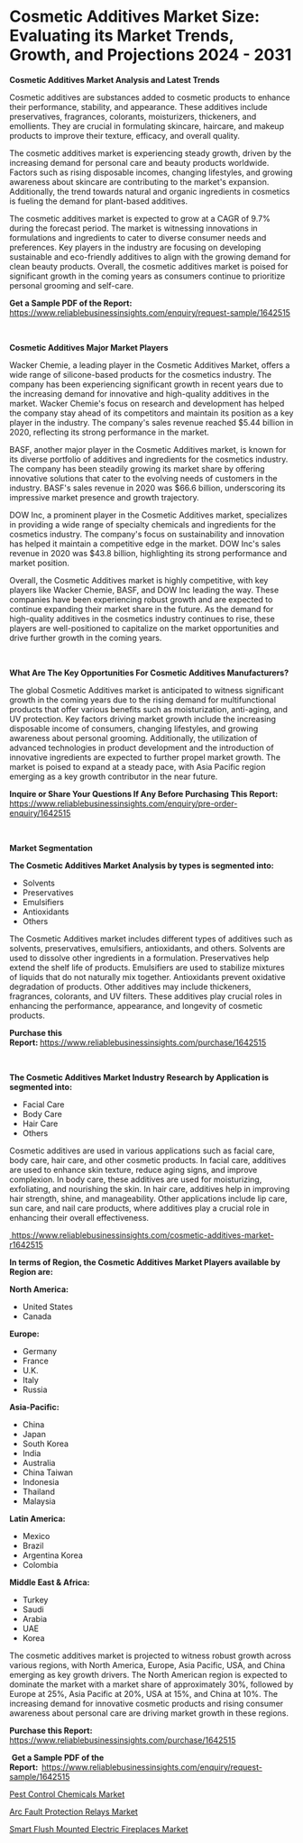<p><h1>Cosmetic Additives Market Size: Evaluating its Market Trends, Growth, and Projections 2024 - 2031</h1></p><p><strong>Cosmetic Additives Market Analysis and Latest Trends</strong></p>
<p><p>Cosmetic additives are substances added to cosmetic products to enhance their performance, stability, and appearance. These additives include preservatives, fragrances, colorants, moisturizers, thickeners, and emollients. They are crucial in formulating skincare, haircare, and makeup products to improve their texture, efficacy, and overall quality.</p><p>The cosmetic additives market is experiencing steady growth, driven by the increasing demand for personal care and beauty products worldwide. Factors such as rising disposable incomes, changing lifestyles, and growing awareness about skincare are contributing to the market's expansion. Additionally, the trend towards natural and organic ingredients in cosmetics is fueling the demand for plant-based additives.</p><p>The cosmetic additives market is expected to grow at a CAGR of 9.7% during the forecast period. The market is witnessing innovations in formulations and ingredients to cater to diverse consumer needs and preferences. Key players in the industry are focusing on developing sustainable and eco-friendly additives to align with the growing demand for clean beauty products. Overall, the cosmetic additives market is poised for significant growth in the coming years as consumers continue to prioritize personal grooming and self-care.</p></p>
<p><strong>Get a Sample PDF of the Report:&nbsp;</strong> <a href="https://www.reliablebusinessinsights.com/enquiry/request-sample/1642515">https://www.reliablebusinessinsights.com/enquiry/request-sample/1642515</a></p>
<p>&nbsp;</p>
<p><strong>Cosmetic Additives Major Market Players</strong></p>
<p><p>Wacker Chemie, a leading player in the Cosmetic Additives Market, offers a wide range of silicone-based products for the cosmetics industry. The company has been experiencing significant growth in recent years due to the increasing demand for innovative and high-quality additives in the market. Wacker Chemie's focus on research and development has helped the company stay ahead of its competitors and maintain its position as a key player in the industry. The company's sales revenue reached $5.44 billion in 2020, reflecting its strong performance in the market.</p><p>BASF, another major player in the Cosmetic Additives market, is known for its diverse portfolio of additives and ingredients for the cosmetics industry. The company has been steadily growing its market share by offering innovative solutions that cater to the evolving needs of customers in the industry. BASF's sales revenue in 2020 was $66.6 billion, underscoring its impressive market presence and growth trajectory.</p><p>DOW Inc, a prominent player in the Cosmetic Additives market, specializes in providing a wide range of specialty chemicals and ingredients for the cosmetics industry. The company's focus on sustainability and innovation has helped it maintain a competitive edge in the market. DOW Inc's sales revenue in 2020 was $43.8 billion, highlighting its strong performance and market position.</p><p>Overall, the Cosmetic Additives market is highly competitive, with key players like Wacker Chemie, BASF, and DOW Inc leading the way. These companies have been experiencing robust growth and are expected to continue expanding their market share in the future. As the demand for high-quality additives in the cosmetics industry continues to rise, these players are well-positioned to capitalize on the market opportunities and drive further growth in the coming years.</p></p>
<p>&nbsp;</p>
<p><strong>What Are The Key Opportunities For Cosmetic Additives Manufacturers?</strong></p>
<p><p>The global Cosmetic Additives market is anticipated to witness significant growth in the coming years due to the rising demand for multifunctional products that offer various benefits such as moisturization, anti-aging, and UV protection. Key factors driving market growth include the increasing disposable income of consumers, changing lifestyles, and growing awareness about personal grooming. Additionally, the utilization of advanced technologies in product development and the introduction of innovative ingredients are expected to further propel market growth. The market is poised to expand at a steady pace, with Asia Pacific region emerging as a key growth contributor in the near future.</p></p>
<p><strong>Inquire or Share Your Questions If Any Before Purchasing This Report:</strong> <a href="https://www.reliablebusinessinsights.com/enquiry/pre-order-enquiry/1642515">https://www.reliablebusinessinsights.com/enquiry/pre-order-enquiry/1642515</a></p>
<p>&nbsp;</p>
<p><strong>Market Segmentation</strong></p>
<p><strong>The Cosmetic Additives Market Analysis by types is segmented into:</strong></p>
<p><ul><li>Solvents</li><li>Preservatives</li><li>Emulsifiers</li><li>Antioxidants</li><li>Others</li></ul></p>
<p><p>The Cosmetic Additives market includes different types of additives such as solvents, preservatives, emulsifiers, antioxidants, and others. Solvents are used to dissolve other ingredients in a formulation. Preservatives help extend the shelf life of products. Emulsifiers are used to stabilize mixtures of liquids that do not naturally mix together. Antioxidants prevent oxidative degradation of products. Other additives may include thickeners, fragrances, colorants, and UV filters. These additives play crucial roles in enhancing the performance, appearance, and longevity of cosmetic products.</p></p>
<p><strong>Purchase this Report:&nbsp;</strong><a href="https://www.reliablebusinessinsights.com/purchase/1642515">https://www.reliablebusinessinsights.com/purchase/1642515</a></p>
<p>&nbsp;</p>
<p><strong>The Cosmetic Additives Market Industry Research by Application is segmented into:</strong></p>
<p><ul><li>Facial Care</li><li>Body Care</li><li>Hair Care</li><li>Others</li></ul></p>
<p><p>Cosmetic additives are used in various applications such as facial care, body care, hair care, and other cosmetic products. In facial care, additives are used to enhance skin texture, reduce aging signs, and improve complexion. In body care, these additives are used for moisturizing, exfoliating, and nourishing the skin. In hair care, additives help in improving hair strength, shine, and manageability. Other applications include lip care, sun care, and nail care products, where additives play a crucial role in enhancing their overall effectiveness.</p></p>
<p><a href="https://www.reliablebusinessinsights.com/cosmetic-additives-market-r1642515">&nbsp;https://www.reliablebusinessinsights.com/cosmetic-additives-market-r1642515</a></p>
<p><strong>In terms of Region, the Cosmetic Additives Market Players available by Region are:</strong></p>
<p>
    <p> <strong> North America: </strong>
        <ul>
            <li>United States</li>
            <li>Canada</li>
        </ul>
        </p> 
    <p> <strong> Europe: </strong>
        <ul>
            <li>Germany</li>
            <li>France</li>
            <li>U.K.</li>
            <li>Italy</li>
            <li>Russia</li>
        </ul>
        </p> 
    <p> <strong> Asia-Pacific: </strong>
        <ul>
            <li>China</li>
            <li>Japan</li>
            <li>South Korea</li>
            <li>India</li>
            <li>Australia</li>
            <li>China Taiwan</li>
            <li>Indonesia</li>
            <li>Thailand</li>
            <li>Malaysia</li>
        </ul>
        </p> 
    <p> <strong> Latin America: </strong>
        <ul>
            <li>Mexico</li>
            <li>Brazil</li>
            <li>Argentina Korea</li>
            <li>Colombia</li>
        </ul>
        </p> 
    <p> <strong> Middle East & Africa: </strong>
        <ul>
            <li>Turkey</li>
            <li>Saudi</li>
            <li>Arabia</li>
            <li>UAE</li>
            <li>Korea</li>
        </ul>
    </p>
    </p>
<p><p>The cosmetic additives market is projected to witness robust growth across various regions, with North America, Europe, Asia Pacific, USA, and China emerging as key growth drivers. The North American region is expected to dominate the market with a market share of approximately 30%, followed by Europe at 25%, Asia Pacific at 20%, USA at 15%, and China at 10%. The increasing demand for innovative cosmetic products and rising consumer awareness about personal care are driving market growth in these regions.</p></p>
<p><strong>Purchase this Report: </strong><a href="https://www.reliablebusinessinsights.com/purchase/1642515">https://www.reliablebusinessinsights.com/purchase/1642515</a></p>
<p>&nbsp;<strong>Get a Sample PDF of the Report:&nbsp;&nbsp;</strong><a href="https://www.reliablebusinessinsights.com/enquiry/request-sample/1642515">https://www.reliablebusinessinsights.com/enquiry/request-sample/1642515</a></p>
<p><strong></strong></p>
<p><p><a href="https://view.publitas.com/reportprime-1/pest-control-chemicals-industry-analysis-report-its-market-size-growing-with-a-cagr-of-6-2-by-applications-types-and-region-forecasted-for-period-from-2024-to-2031/">Pest Control Chemicals Market</a></p><p><a href="https://github.com/Gilanghao0/Market-Research-Report-List-1/blob/main/arc-fault-protection-relays-market.md">Arc Fault Protection Relays Market</a></p><p><a href="https://github.com/BraidenLucas2019/Market-Research-Report-List-1/blob/main/smart-flush-mounted-electric-fireplaces-market.md">Smart Flush Mounted Electric Fireplaces Market</a></p></p>